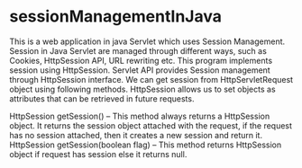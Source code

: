 # sessionManagementInJava

This is a web application in java Servlet which uses Session Management. Session in Java Servlet are managed through different ways, such as Cookies, HttpSession API, URL rewriting etc. This program implements session using HttpSession.
Servlet API provides Session management through HttpSession interface. We can get session from HttpServletRequest object using following methods. HttpSession allows us to set objects as attributes that can be retrieved in future requests.

HttpSession getSession() – This method always returns a HttpSession object. It returns the session object attached with the request, if the request has no session attached, then it creates a new session and return it.
HttpSession getSession(boolean flag) – This method returns HttpSession object if request has session else it returns null.
